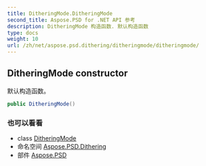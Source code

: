 ```yaml
---
title: DitheringMode.DitheringMode
second_title: Aspose.PSD for .NET API 参考
description: DitheringMode 构造函数. 默认构造函数
type: docs
weight: 10
url: /zh/net/aspose.psd.dithering/ditheringmode/ditheringmode/
---
```

## DitheringMode constructor

默认构造函数。

```csharp
public DitheringMode()
```

### 也可以看看

* class [DitheringMode](../)
* 命名空间 [Aspose.PSD.Dithering](../../ditheringmode/)
* 部件 [Aspose.PSD](../../../)


